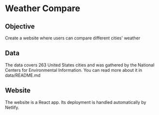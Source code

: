 # Weather Compare

## Objective

Create a website where users can compare different cities' weather

## Data

The data covers 263 United States cities and was gathered by the National Centers for Environmental Information. You can read more about it in data/README.md

## Website

The website is a React app. Its deployment is handled automatically by Netlify.
